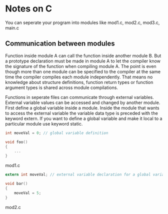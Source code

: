 Notes on C
=================================
You can seperate your program into modules like mod1.c, mod2.c, mod3.c, main.c

Communication between modules
---------------------------------
Function inside module A can call the function inside another module B. But a prototype declaration must be made in module A to let the compiler know the signature of the function when compiling module A.
The point is even though more than one module can be specified to the compiler at the same time the compiler compiles each module independently.
That means no knowledge about structure definitions, function return types or function argument types is shared across module compilations. 

Functions in seperate files can communicate through external variables. 
External variable values can be accessed and changed by another module.
First define a global variable inside a module. Inside the module that wants to access the external variable the variable data type is preceded with the keyword extern.
If you want to define a global variable and make it local to a particular module use keyword static. 
~~~~~~~~~~~~~~~~~~~~~~~~~~~~~~~~~~~ C
int moveVal = 0; // global variable definition

void foo()
{
	...
}
~~~~~~~~~~~~~~~~~~~~~~~~~~~~~~~~~~~
mod1.c

~~~~~~~~~~~~~~~~~~~~~~~~~~~~~~~~~~~ C
extern int moveVal; // external variable declaration for a global variable in mod1.c

void bar()
{
	moveVal = 5;
}
~~~~~~~~~~~~~~~~~~~~~~~~~~~~~~~~~~~
mod2.c

